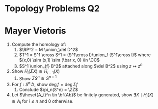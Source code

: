 # Topology Problems Q2

# Mayer Vietoris

1. Compute the homology of:
   1. $\RP^2 = M \union_\del D^2$
   2. $T^1 = S^1 \cross S^1 = (S^1\cross I)\union_f (S^1\cross I)$
      where $(x,0) \sim (x,1) \sim (\bar x, 0) \in \CC$
   3. $S^1 \union_{f} B^2$ attached along $\del B^2$ using $z\mapsto z^n$
2. Show $\tilde H_i(\Sigma X) \cong \tilde H_{i-1}(X)$
   1. Show $\Sigma S^n \cong S^{n+1}$
3. For $f: S^n\circlearrowleft$, show $\deg f = \deg \Sigma f$
   1. Conclude $\pi_n(S^n) = \ZZ$
4. Let $\theset{A_i}^n \in \bf{Ab}$ be finitely generated, show $\exists X \mid H_i(X) \cong A_i$ for $i\leq n$ and 0 otherwise.  